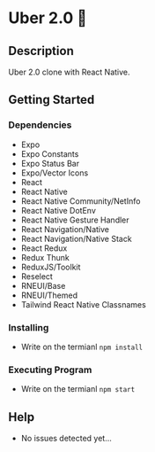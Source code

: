# Uber 2.0 🚀

## Description

Uber 2.0 clone with React Native.

## Getting Started

### Dependencies

- Expo
- Expo Constants
- Expo Status Bar
- Expo/Vector Icons
- React
- React Native
- React Native Community/NetInfo
- React Native DotEnv
- React Native Gesture Handler
- React Navigation/Native
- React Navigation/Native Stack
- React Redux
- Redux Thunk
- ReduxJS/Toolkit
- Reselect
- RNEUI/Base
- RNEUI/Themed
- Tailwind React Native Classnames

### Installing

- Write on the termianl `npm install`

### Executing Program

- Write on the termianl `npm start`

## Help

- No issues detected yet...

